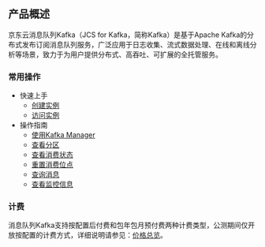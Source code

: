 ## 产品概述
京东云消息队列Kafka（JCS for Kafka，简称Kafka）是基于Apache Kafka的分布式发布订阅消息队列服务，广泛应用于日志收集、流式数据处理、在线和离线分析等场景，致力于为用户提供分布式、高吞吐、可扩展的全托管服务。
### 常用操作
- 快速上手
	- [创建实例](../Getting-Started/Create-Kafka.md)
	- [访问实例](../Getting-Started/Connect-Kafka.md)
- 操作指南
	- [使用Kafka Manager](../Operation-Guide/Kafka-Manager.md)
	- [查看分区](../Operation-Guide/View-Partition.md)
	- [查看消费状态](../Operation-Guide/View-ConsumerStatus.md)
	- [重置消费位点](../Operation-Guide/ResetOffsetbytime.md)
	- [查询消息](../Operation-Guide/View-Message.md)
	- [查看监控信息](../Operation-Guide/Monitoring.md)
### 计费
消息队列Kafka支持按配置后付费和包年包月预付费两种计费类型，公测期间仅开放按配置的计费方式，详细说明请参见：[价格总览](../Pricing/Price-Overview.md)。
